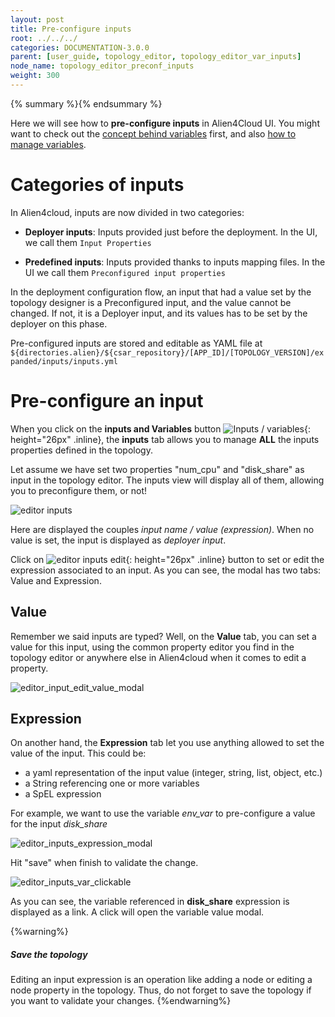 ```yaml
---
layout: post
title: Pre-configure inputs
root: ../../../
categories: DOCUMENTATION-3.0.0
parent: [user_guide, topology_editor, topology_editor_var_inputs]
node_name: topology_editor_preconf_inputs
weight: 300
---
```


{% summary %}{% endsummary %}

Here we will see how to **pre-configure inputs** in Alien4Cloud UI.
You might want to check out the [concept behind variables](#/documentation/3.0.0/user_guide/inputs_vars/topology_editor_var_inputs_concept.html) first, and also [how to manage variables](#/documentation/3.0.0/user_guide/inputs_vars/topology_editor_manage_vars.html).

# Categories of inputs

In Alien4cloud, inputs are now divided in two categories:

- **Deployer inputs**: Inputs provided just before the deployment. In the UI, we call them `Input Properties`

- **Predefined inputs**: Inputs provided thanks to inputs mapping files. In the UI we call them `Preconfigured input properties`

In the deployment configuration flow, an input that had a value set by the topology designer is a Preconfigured input, and the value cannot be changed. If not, it is a Deployer input, and its values has to be set by the deployer on this phase.

Pre-configured inputs are stored and editable as YAML file at `${directories.alien}/${csar_repository}/[APP_ID]/[TOPOLOGY_VERSION]/expanded/inputs/inputs.yml`

# Pre-configure an input

When you click on the __inputs and Variables__ button ![Inputs / variables](../../images/3.0.0/user_guide/topology_editor/inputs_vars_button.png){: height="26px" .inline}, the **inputs** tab allows you to manage **ALL** the inputs properties defined in the topology.

Let assume we have set two properties "num_cpu" and "disk_share" as input in the topology editor. The inputs view will display all of them, allowing you to preconfigure them, or not!

![editor inputs](../../images/3.0.0/user_guide/topology_editor/editor_inputs.png)

Here are displayed the couples *input name / value (expression)*. When no value is set, the input is displayed as *deployer input*.

Click on ![editor inputs edit](../../images/3.0.0/user_guide/topology_editor/editor_inputs_edit.png){: height="26px" .inline} button to set or edit the expression associated to an input.
As you can see, the modal has two tabs: Value and Expression.

## Value

Remember we said inputs are typed? Well, on the __Value__ tab, you can set a value for this input, using the common property editor you find in the topology editor or anywhere else in Alien4cloud when it comes to edit a property.

![editor_input_edit_value_modal](../../images/3.0.0/user_guide/topology_editor/editor_input_edit_value_modal.png)


## Expression

On another hand, the __Expression__ tab let you use anything allowed to set the value of the input. This could be:

- a yaml representation of the input value (integer, string, list, object, etc.)
- a String referencing one or more variables
- a SpEL expression

For example, we want to use the variable _env_var_ to pre-configure a value for the input _disk_share_

![editor_inputs_expression_modal](../../images/3.0.0/user_guide/topology_editor/editor_inputs_expression_modal.png)

Hit "save" when finish to validate the change.

![editor_inputs_var_clickable](../../images/3.0.0/user_guide/topology_editor/editor_inputs_var_clickable.png)

As you can see, the variable referenced in __disk_share__ expression is displayed as a link. A click will open the variable value modal.

{%warning%}
<h5>Save the topology</h5>
Editing an input expression is an operation like adding a node or editing a node property in the topology. Thus, do not forget to save the topology if you want to validate your changes.
{%endwarning%}
